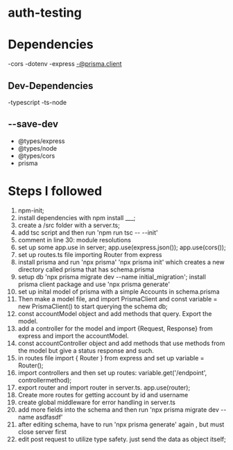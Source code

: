 # auth-testing

# Dependencies
-cors
-dotenv
-express
-@prisma.client

## Dev-Dependencies
-typescript
-ts-node

## --save-dev 
- @types/express
- @types/node
- @types/cors
- prisma

# Steps I followed
1. npm-init;
2. install dependencies with npm install ___;
3. create a /src folder with a server.ts;
4. add tsc script and then run 'npm run tsc -- --init'
5. comment in line 30: module resolutions
6. set up some app.use in server; app.use(express.json()); app.use(cors());
7. set up routes.ts file importing Router from express
8. install prisma and run 'npx prisma' 'npx prisma init' which creates a new directory called prisma that has schema.prisma
9. setup db 'npx prisma migrate dev --name initial_migration'; install prisma client package and use 'npx prisma generate'
10. set up inital model of prisma with a simple Accounts in schema.prisma
11. Then make a model file, and import PrismaClient and const variable = new PrismaClient() to start querying the schema db;
12. const accountModel object and add methods that query. Export the model.
13. add a controller for the model and import {Request, Response} from express and import the accountModel.
14. const accountController object and add methods that use methods from the model but give a status response and such.
15. in routes file import { Router } from express and set up variable = Router();
16. import controllers and then set up routes: variable.get('/endpoint', controllermethod);
17. export router and import router in server.ts. app.use(router);
18. Create more routes for getting account by id and username
19. create global middleware for error handling in server.ts
20. add more fields into the schema and then run 'npx prisma migrate dev --name asdfasdf'
21. after editing schema, have to run 'npx prisma generate' again , but must close server first
22. edit post request to utilize type safety. just send the data as object itself;